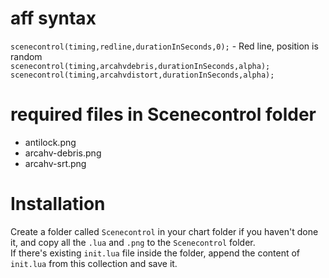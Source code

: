 # aff syntax  
`scenecontrol(timing,redline,durationInSeconds,0);` - Red line, position is random  
`scenecontrol(timing,arcahvdebris,durationInSeconds,alpha);`  
`scenecontrol(timing,arcahvdistort,durationInSeconds,alpha);`  
# required files in Scenecontrol folder  
- antilock.png  
- arcahv-debris.png  
- arcahv-srt.png  
# Installation  
Create a folder called `Scenecontrol` in your chart folder if you haven't done it, and copy all the `.lua` and `.png` to the `Scenecontrol` folder.  
If there's existing `init.lua` file inside the folder, append the content of `init.lua` from this collection and save it.
